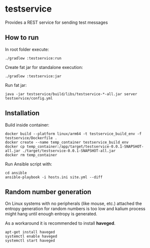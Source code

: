 # testservice

Provides a REST service for sending test messages

## How to run

In root folder execute:

```shell
./gradlew :testservice:run
```

Create fat jar for standalone execution:

```shell
./gradlew :testservice:jar
```

Run fat jar:

```shell
java -jar testservice/build/libs/testservice-*-all.jar server testservice/config.yml
```

## Installation

Build inside container:
```shell
docker build --platform linux/arm64 -t testservice_build_env -f testservice/Dockerfile .
docker create --name temp_container testservice_build_env
docker cp temp_container:/app/target/testservice-0.0.1-SNAPSHOT-all.jar ./target/testservice-0.0.1-SNAPSHOT-all.jar
docker rm temp_container
```

Run Ansible script with:

```shell
cd ansible
ansible-playbook -i hosts.ini site.yml --diff
```

## Random number generation

On Linux systems with no peripherals (like mouse, etc.) attached the entropy generation
for random numbers is too low and kalium process might hang until enough entropy is generated.

As a workaround it is recommended to install **haveged**.

```shell
apt-get install haveged
systemctl enable haveged
systemctl start haveged
```
